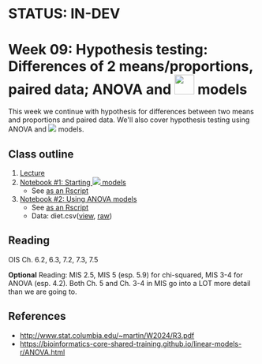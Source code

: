 # STATUS: IN-DEV

# Week 09: Hypothesis testing: Differences of 2 means/proportions, paired data; ANOVA and <img src="https://render.githubusercontent.com/render/math?math=\chi^2" width='40px'> models

This week we continue with hypothesis for differences between two means and proportions and paired data.  We'll also cover hypothesis testing using ANOVA and <img src="https://render.githubusercontent.com/render/math?math=\chi^2"> models.

## Class outline

 1. [Lecture](lecture9_s2020_toupload.pdf)
 1. [Notebook #1: Starting <img src="https://render.githubusercontent.com/render/math?math=\chi^2"> models](prep_starting_chi_squared_part1.ipynb)
	* See [as an Rscript](Rscripts/prep_starting_chi_squared_week09_part1.R)	
 1. [Notebook #2: Using ANOVA models](prep_usingANOVA_part2.ipynb)
	* See [as an Rscript](Rscripts/prep_usingANOVA_week09_part2.R)	
	* Data:  diet.csv([view](diet.csv), [raw](https://raw.githubusercontent.com/jnaiman/is542_spring2020/master/week10/diet.csv))

## Reading

OIS Ch. 6.2, 6.3, 7.2, 7.3, 7.5

**Optional** Reading: MIS 2.5, MIS 5 (esp. 5.9) for chi-squared, MIS 3-4 for ANOVA (esp. 4.2).  Both Ch. 5 and Ch. 3-4 in MIS go into a LOT more detail than we are going to.


## References
 
 * http://www.stat.columbia.edu/~martin/W2024/R3.pdf
 * https://bioinformatics-core-shared-training.github.io/linear-models-r/ANOVA.html
